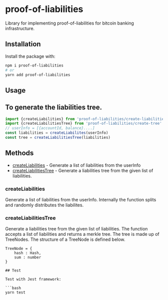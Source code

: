 # proof-of-liabilities

Library for implementing proof-of-liabilities for bitcoin banking infrastructure.

## Installation

Install the package with:

```bash
npm i proof-of-liabilities
# or
yarn add proof-of-liabilities
```

## Usage
##  To generate the liabilities tree. 
```js
import {createLiabilities} from 'proof-of-liabilities/create-liabilities'
import {createLiabilitiesTree} from 'proof-of-liabilities/create-tree'
// userInfo = [{accountId, balance}....]
const liabilities = createLiabilites(userInfo)
const tree = createLiabilitiesTree(liabilities)
```

## Methods

- [createLiabilities](#createLiabilities) - Generate a list of liabilities from the userInfo
- [createLiabilitiesTree](#createLiabilitiesTree) - Generate a liabilities tree from the given list of liabilities.

### createLiabilities
Generate a list of liabilities from the userInfo. Internally the function splits and randomly distributes the liabilites. 
### createLiabilitiesTree
Generate a liabilities tree from the given list of liabilities. 
The function accepts a list of liabilities and returns a merkle tree.
The tree is made up of TreeNodes. The structure of a TreeNode is defined below.

```
TreeNode = {
    hash : Hash, 
    sum : number
}

## Test

Test with Jest framework:

```bash
yarn test
```